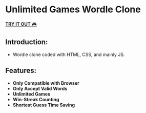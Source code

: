 # Unlimited Games Wordle Clone

[**TRY IT OUT** :video_game:](https://tamh29.github.io/wordle/)

## Introduction:
- Wordle clone coded with HTML, CSS, and mainly JS.  

## Features: 
- **Only Compatible with Browser**
- **Only Accept Valid Words**
- **Unlimited Games** 
- **Win-Streak Counting** 
- **Shortest Guess Time Saving**
